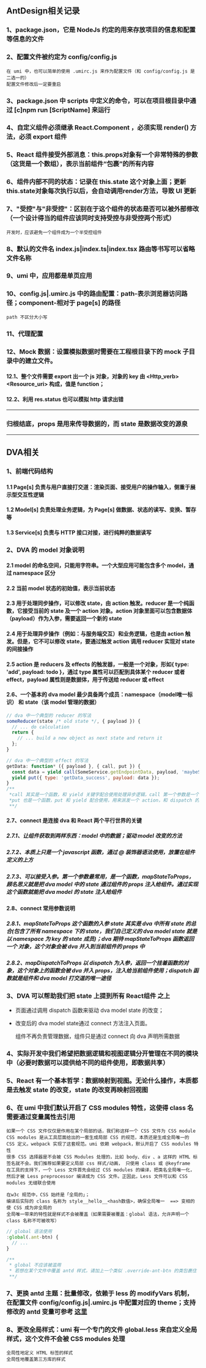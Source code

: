 ## AntDesign相关记录
### 1、package.json，它是 NodeJs 约定的用来存放项目的信息和配置等信息的文件
### 2、配置文件被约定为 config/config.js
    在 umi 中，也可以简单的使用 .umirc.js 来作为配置文件（和 config/config.js 是二选一的）
    配置文件修改后一定要重启
### 3、package.json 中 scripts 中定义的命令，可以在项目根目录中通过 [c]npm run [ScriptName] 来运行
### 4、自定义组件必须继承 React.Component ，必须实现 render() 方法，必须 export 组件
### 5、React 组件接受外部消息：this.props对象有一个非常特殊的参数（这货是一个数组），表示当前组件“包裹”的所有内容
### 6、组件内部不同的状态：记录在 this.state 这个对象上面；更新this.state对象每次执行以后，会自动调用render方法，导致 UI 更新
### 7、"受控"与"非受控"：区别在于这个组件的状态是否可以被外部修改（一个设计得当的组件应该同时支持受控与非受控两个形式）
    开发时，应该避免一个组件成为一个半受控组件
### 8、默认的文件名 index.js|index.ts|index.tsx 路由等书写可以省略文件名称
### 9、umi 中，应用都是单页应用
### 10、config.js|.umirc.js 中的路由配置：path-表示浏览器访问路径；component-相对于 page[s] 的路径
    path 不区分大小写
### 11、代理配置
### 12、Mock 数据：设置模拟数据时需要在工程根目录下的 mock 子目录中的建立文件。
#### 12.1、整个文件需要 export 出一个 js 对象，对象的 key 由 <Http_verb> <Resource_uri> 构成，值是 function；
#### 12.2、利用 res.status 也可以模拟 http 请求出错
    
---
### 归根结底，props 是用来传导数据的，而 state 是数据改变的源泉
  
---
## DVA相关

### 1、前端代码结构
#### 1.1 Page[s] 负责与用户直接打交道：渲染页面、接受用户的操作输入，侧重于展示型交互性逻辑
#### 1.2 Model[s] 负责处理业务逻辑，为 Page[s] 做数据、状态的读写、变换、暂存等
#### 1.3 Service[s] 负责与 HTTP 接口对接，进行纯粹的数据读写

### 2、DVA 的 model 对象说明
#### 2.1 model 的命名空间，只能用字符串。一个大型应用可能包含多个 model，通过 namespace 区分
#### 2.2 当前 model 状态的初始值，表示当前状态
#### 2.3 用于处理同步操作，可以修改 state，由 action 触发。reducer 是一个纯函数，它接受当前的 state 及一个 action 对象。action 对象里面可以包含数据体（payload）作为入参，需要返回一个新的 state
#### 2.4 用于处理异步操作（例如：与服务端交互）和业务逻辑，也是由 action 触发。但是，它不可以修改 state，要通过触发 action 调用 reducer 实现对 state 的间接操作
#### 2.5 action 是 reducers 及 effects 的触发器，一般是一个对象，形如{ type: 'add', payload: todo }，通过 type 属性可以匹配到具体某个 reducer 或者 effect，payload 属性则是数据体，用于传送给 reducer 或 effect
#### 2.6、一个基本的 dva model 最少具备两个成员：namespace（model唯一标识） 和 state（该 model 管理的数据）
```javascript
// dva 中一个典型的 reducer 的写法
someReducer(state /* old state */, { payload }) {
  // ... do calculation
  return {
    // ... build a new object as next state and return it
  };
}
```
```javascript
// dva 中一个典型的 effect 的写法
getData: function* ({ payload }, { call, put }) {
  const data = yield call(SomeService.getEndpointData, payload, 'maybeSomeOtherParams');
  yield put({ type: 'getData_success', payload: data });
}
/**
 *call 其实是一个函数，和 yield 关键字配合使用处理异步逻辑，call 第一个参数是一个函数，要求函数返回 Promise，之后的参数是该函数调用时的入参。yield call 调用后就阻塞了，Promise 被解析后，得到异步调用的结果，存储到 data 中，然后程序才能继续进行。
 *put 也是一个函数，put 和 yield 配合使用，用来派发一个 action，和 dispatch 的功能 一模一样！只不过是在 effect 函数中使用而已
 **/
```
#### 2.7、connect 是连接 dva 和 React 两个平行世界的关键
##### 2.7.1、让组件获取到两样东西：model 中的数据；驱动 model 改变的方法
##### 2.7.2、本质上只是一个 javascript 函数，通过 @ 装饰器语法使用，放置在组件定义的上方
##### 2.7.3、可以接受入参。第一个参数最常用，是一个函数，mapStateToProps，顾名思义就是把 dva model 中的 state 通过组件的 props 注入给组件。通过实现这个函数就能把 dva model 的 state 注入给组件
#### 2.8、connect 常用参数说明
##### 2.8.1、mapStateToProps 这个函数的入参 state 其实是 dva 中所有 state 的总合(包含了所有 namespace 下的 state，我们自己定义的 dva model state 就是以 namespace 为 key 的 state 成员)；dva 期待 mapStateToProps 函数返回一个 对象，这个对象会被 dva 并入到当前组件的 props 中
##### 2.8.2、mapDispatchToProps 以 dispatch 为入参，返回一个挂着函数的对象，这个对象上的函数会被 dva 并入 props，注入给当前组件使用；dispatch 函数就是组件和 dva model 打交道的唯一途径
### 3、DVA 可以帮助我们把 state 上提到所有 React组件 之上
- 页面通过调用 dispatch 函数来驱动 dva model state 的改变；
- 改变后的 dva model state通过 connect 方法注入页面。

     
	 组件不再负责管理数据，组件只是通过 connect 向 dva 声明所需数据 
### 4、实际开发中我们希望把数据逻辑和视图逻辑分开管理在不同的模块中（必要时数据可以提供给不同的组件使用，即数据共享）
### 5、React 有一个基本哲学：数据映射到视图。无论什么操作，本质都是去触发 state 的改变，state 的改变再映射回视图
### 6、在 umi 中我们默认开启了 CSS modules 特性，这使得 class 名需要通过变量属性去引用
    如果一个 CSS 文件仅仅是作用在某个局部的话，我们称这样一个 CSS 文件为 CSS module
    CSS modules 是从工具层面给出的一套生成局部 CSS 的规范，本质还是生成全局唯一的 CSS 定义。webpack 实现了这套规范。umi 依赖 webpack，默认开启了 CSS modules 特性
    很多 CSS 选择器是不会被 CSS Modules 处理的，比如 body、div 、a 这样的 HTML 标签名就不会。我们推荐如果要定义局部 css 样式/动画， 只使用 class 或 @keyframe
    在工具的支持下，一个 Less 文件首先会经过 CSS modules 的编译，把类名全局唯一化，然后才被 Less preprocessor 编译成为 CSS 文件。正因此，Less 文件可以和 CSS modules 无缝联合使用
    
    在w3c 规范中，CSS 始终是「全局的」；
    编译后实际的 class 名称为 style__hello__<hash数值>，确保全局唯一  ==> 变相的使 CSS 成为非全局的
    全局唯一带来的特性就是样式不会被覆盖（如果需要被覆盖：global 语法，允许声明一个 class 名称不可被改写）
    
```javascript
// global 语法使用
:global(.ant-btn) {
  // ...
}

/**
 * global 不应该被滥用
 * 若想在某个文件中覆盖 antd 样式，请加上一个类似 .override-ant-btn 的类包裹住 global 修饰的名称，以避免全局样式声明分散在项目各处
 **/
```

### 7、更换 antd 主题：批量修改，依赖于 less 的 modifyVars 机制，在配置文件 config/config.js|.umirc.js 中配置对应的 theme；支持修改的 antd 变量可参考 [这里](https://github.com/ant-design/ant-design/blob/master/components/style/themes/default.less)
### 8、更改全局样式：umi 有一个专门的文件 global.less 来自定义全局样式，这个文件不会被 CSS modules 处理
    全局性地定义 HTML 标签的样式
    全局性地覆盖第三方库的样式
